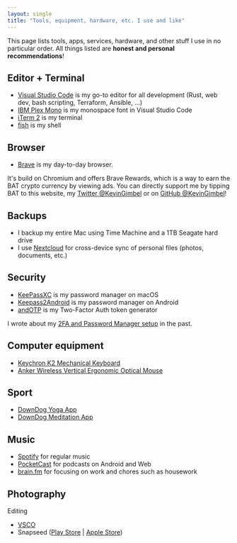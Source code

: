 ```yaml
---
layout: single
title: "Tools, equipment, hardware, etc. I use and like"
---
```


This page lists tools, apps, services, hardware, and other stuff I use in no particular order. All things listed are **honest and personal recommendations**!

## Editor + Terminal

- [Visual Studio Code](https://code.visualstudio.com/) is my go-to editor for all development (Rust, web dev, bash scripting, Terraform, Ansible, ...)
- [IBM Plex Mono](https://www.ibm.com/plex/) is my monospace font in Visual Studio Code
- [iTerm 2](https://iterm2.com/) is my terminal
- [fish](https://fishshell.com/) is my shell

## Browser

- [Brave](https://brave.com/) is my day-to-day browser. 

It's build on Chromium and offers Brave Rewards, which is a way to earn the BAT crypto currency by viewing ads. You can directly support me by tipping BAT to this website, my [Twitter @KevinGimbel](https://twitter.com/kevingimbel) or on [GitHub @KevinGimbel](https://github.com/kevingimbel/)!

## Backups

* I backup my entire Mac using Time Machine and a 1TB Seagate hard drive
* I use [Nextcloud](https://nextcloud.org/) for cross-device sync of personal files (photos, documents, etc.)

## Security

* [KeePassXC](https://keepassxc.org) is my password manager on macOS
* [Keepass2Android](https://github.com/PhilippC/keepass2android) is my password manager on Android
* [andOTP](https://github.com/andOTP/andOTP) is my Two-Factor Auth token generator

I wrote about my [2FA and Password Manager setup](/blog/2020/01/two-factor-auth-password-managers-and-cloud-sync/) in the past.

## Computer equipment

* [Keychron K2 Mechanical Keyboard](https://www.keychron.com/products/keychron-k2-wireless-mechanical-keyboard)
* [Anker Wireless Vertical Ergonomic Optical Mouse](https://us.anker.com/collections/wireless-equipment/products/a7852)

## Sport

* [DownDog Yoga App](https://www.downdogapp.com/)
* [DownDog Meditation App](https://www.downdogapp.com/)

## Music

* [Spotify](https://spotify.com) for regular music
* [PocketCast](https://www.pocketcasts.com/) for podcasts on Android and Web
* [brain.fm](https://brain.fm) for focusing on work and chores such as housework

## Photography

Editing

- [VSCO](https://vsco.co)
- Snapseed ([Play Store](https://play.google.com/store/apps/details?id=com.niksoftware.snapseed&hl=de&gl=US) | [Apple Store](https://apps.apple.com/de/app/snapseed/id439438619))

